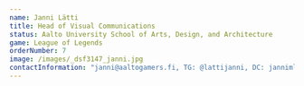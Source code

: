 ```yaml
---
name: Janni Lätti
title: Head of Visual Communications
status: Aalto University School of Arts, Design, and Architecture
game: League of Legends
orderNumber: 7
image: /images/_dsf3147_janni.jpg
contactInformation: "janni@aaltogamers.fi, TG: @lattijanni, DC: janniml"
---
```


